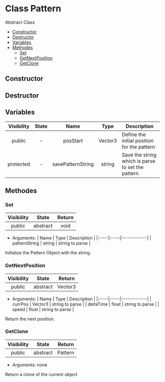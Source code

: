 # Class Pattern

Abstract Class

- [Constructor](#constructor)
- [Destructor](#destructor)
- [Variables](#variables)
- [Methodes](#methodes)
	- [Set](#set)
	- [GetNextPosition](#getnextposition)
	- [GetClone](#getclone)

## Constructor

## Destructor

## Variables

| Visibility | State | Name | Type | Description |
|:----------:|:-----:|:----:|:----:|-------------|
| public | - | posStart | Vector3 | Define the initial position for the pattern |
| protected | - | savePatternString | string | Save the string which is parse to set the pattern |

## Methodes

### Set

| Visibility | State | Return |
|:----------:|:-----:|:------:|
| public | abstract | void |

- Arguments:
| Name | Type | Description |
|:----:|:----:|-------------|
| patternString  | string | string to parse |

Initialize the Pattern Object with the string.

### GetNextPosition

| Visibility | State | Return |
|:----------:|:-----:|:------:|
| public | abstract | Vector3 |

- Arguments:
| Name | Type | Description |
|:----:|:----:|-------------|
| currPos  | Vector3 | string to parse |
| deltaTime  | float | string to parse |
| speed  | float | string to parse |

Return the next position.

### GetClone

| Visibility | State | Return |
|:----------:|:-----:|:------:|
| public | abstract | Pattern  |

- Arguments: none

Return a clone of the current object

